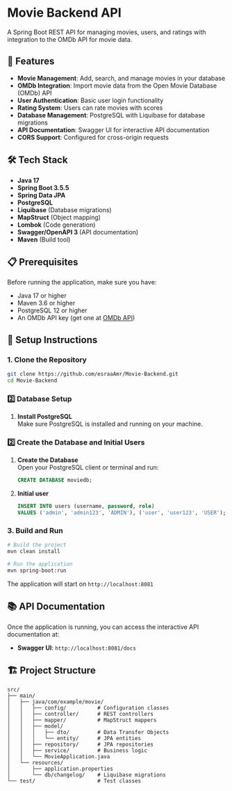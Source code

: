 # Movie Backend API

A Spring Boot REST API for managing movies, users, and ratings with integration to the OMDb API for movie data.

## 🚀 Features

- **Movie Management**: Add, search, and manage movies in your database
- **OMDb Integration**: Import movie data from the Open Movie Database (OMDb) API
- **User Authentication**: Basic user login functionality
- **Rating System**: Users can rate movies with scores
- **Database Management**: PostgreSQL with Liquibase for database migrations
- **API Documentation**: Swagger UI for interactive API documentation
- **CORS Support**: Configured for cross-origin requests

## 🛠️ Tech Stack

- **Java 17**
- **Spring Boot 3.5.5**
- **Spring Data JPA**
- **PostgreSQL**
- **Liquibase** (Database migrations)
- **MapStruct** (Object mapping)
- **Lombok** (Code generation)
- **Swagger/OpenAPI 3** (API documentation)
- **Maven** (Build tool)

## 📋 Prerequisites

Before running the application, make sure you have:

- Java 17 or higher
- Maven 3.6 or higher
- PostgreSQL 12 or higher
- An OMDb API key (get one at [OMDb API](http://www.omdbapi.com/apikey.aspx))

## 🚀 Setup Instructions

### 1. Clone the Repository

```bash
git clone https://github.com/esraaAmr/Movie-Backend.git
cd Movie-Backend
```


### 2️⃣ Database Setup

1. **Install PostgreSQL**  
   Make sure PostgreSQL is installed and running on your machine.

### 2️⃣ Create the Database and Initial Users

1. **Create the Database**  
   Open your PostgreSQL client or terminal and run:

   ```sql
   CREATE DATABASE moviedb;

2. **Initial user**

   ```sql
   INSERT INTO users (username, password, role)
   VALUES ('admin', 'admin123', 'ADMIN'), ('user', 'user123', 'USER');

### 3. Build and Run

```bash
# Build the project
mvn clean install

# Run the application
mvn spring-boot:run
```

The application will start on `http://localhost:8081`

## 📚 API Documentation

Once the application is running, you can access the interactive API documentation at:
- **Swagger UI**: `http://localhost:8081/docs`

## 🏗️ Project Structure

```
src/
├── main/
│   ├── java/com/example/movie/
│   │   ├── config/          # Configuration classes
│   │   ├── controller/      # REST controllers
│   │   ├── mapper/          # MapStruct mappers
│   │   ├── model/
│   │   │   ├── dto/         # Data Transfer Objects
│   │   │   └── entity/      # JPA entities
│   │   ├── repository/      # JPA repositories
│   │   ├── service/         # Business logic
│   │   └── MovieApplication.java
│   └── resources/
│       ├── application.properties
│       └── db/changelog/    # Liquibase migrations
└── test/                    # Test classes
```
